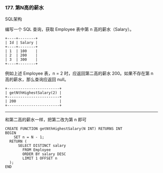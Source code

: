 ### 177. 第N高的薪水

SQL架构

编写一个 SQL 查询，获取 Employee 表中第 n 高的薪水（Salary）。

    +----+--------+
    | Id | Salary |
    +----+--------+
    | 1  | 100    |
    | 2  | 200    |
    | 3  | 300    |
    +----+--------+

例如上述 Employee 表，n = 2 时，应返回第二高的薪水 200。如果不存在第 n 高的薪水，那么查询应返回 null。

    +------------------------+
    | getNthHighestSalary(2) |
    +------------------------+
    | 200                    |
    +------------------------+

***
和第二高的薪水一样，把第二改为第 n 即可
```
CREATE FUNCTION getNthHighestSalary(N INT) RETURNS INT
BEGIN
    SET n = N - 1;
  RETURN (
      SELECT DISTINCT salary
        FROM Employee
        ORDER BY salary DESC
        LIMIT 1 OFFSET n
  );
END
```
